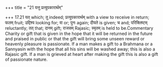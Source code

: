 +++
title = "21 यत्तु प्रत्युपकारार्थम्"

+++
17.21 यत् which; तु indeed; प्रत्युपकारार्थम् with a view to receive in
return; फलम् fruit; उद्दिश्य looking for; वा or; पुनः again; दीयते is
given; च and; परिक्लिष्टम् reluctantly; तत् that; दानम् gift; राजसम्
Rajasic; स्मृतम् is held to be.Commentary Charity or gift that is given
in the hope that it will be returned in the future and praised in public
or that the gift will bring some unseen reward or heavenly pleasure is
passionate. If a man makes a gift to a Brahmana or a Sannyasin with the
hope that all his sins will be washed away; this is also a Rajasic gift.
If a man is grieved at heart after making the gift this is also a gift
of passionate nature.
